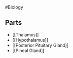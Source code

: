 #Biology
## Parts
* [[Thalamus]]
* [[Hypothalamus]]
* [[Posterior Pituitary Gland]]
* [[Pineal Gland]]